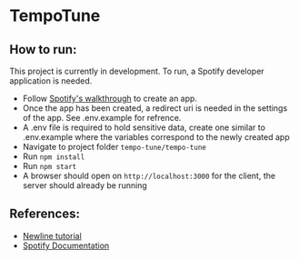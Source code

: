 # TempoTune

## How to run:
This project is currently in development. To run, a Spotify developer application is needed.
- Follow [Spotify's walkthrough](https://developer.spotify.com/documentation/web-api/tutorials/getting-started) to create an app.
- Once the app has been created, a redirect uri is needed in the settings of the app. See .env.example for refrence.
- A .env file is required to hold sensitive data, create one similar to .env.example where the variables correspond to the newly created app
- Navigate to project folder `tempo-tune/tempo-tune`
- Run `npm install`
- Run `npm start`
- A browser should open on `http://localhost:3000` for the client, the server should already be running

## References:
- [Newline tutorial](https://www.newline.co/courses/build-a-spotify-connected-app)
- [Spotify Documentation](https://developer.spotify.com/documentation/web-api)
